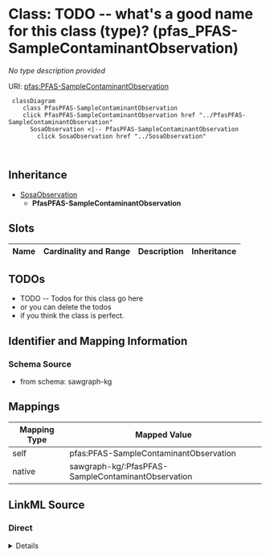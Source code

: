 

# Class: TODO -- what's a good name for this class (type)? (pfas_PFAS-SampleContaminantObservation)


_No type description provided_





URI: [pfas:PFAS-SampleContaminantObservation](http://sawgraph.spatialai.org/v1/pfas#PFAS-SampleContaminantObservation)






```mermaid
 classDiagram
    class PfasPFAS-SampleContaminantObservation
    click PfasPFAS-SampleContaminantObservation href "../PfasPFAS-SampleContaminantObservation"
      SosaObservation <|-- PfasPFAS-SampleContaminantObservation
        click SosaObservation href "../SosaObservation"
      
      
```





## Inheritance
* [SosaObservation](../classes/SosaObservation.md)
    * **PfasPFAS-SampleContaminantObservation**



## Slots

| Name | Cardinality and Range | Description | Inheritance |
| ---  | --- | --- | --- |









## TODOs

* TODO -- Todos for this class go here
* or you can delete the todos
* if you think the class is perfect.

## Identifier and Mapping Information







### Schema Source


* from schema: sawgraph-kg




## Mappings

| Mapping Type | Mapped Value |
| ---  | ---  |
| self | pfas:PFAS-SampleContaminantObservation |
| native | sawgraph-kg/:PfasPFAS-SampleContaminantObservation |







## LinkML Source

<!-- TODO: investigate https://stackoverflow.com/questions/37606292/how-to-create-tabbed-code-blocks-in-mkdocs-or-sphinx -->

### Direct

<details>
```yaml
name: pfas_PFAS-SampleContaminantObservation
description: No type description provided
title: TODO -- what's a good name for this class (type)?
todos:
- TODO -- Todos for this class go here
- or you can delete the todos
- if you think the class is perfect.
notes:
- Class with 156 occurences.
from_schema: sawgraph-kg
rank: 1000
is_a: sosa_Observation
class_uri: pfas:PFAS-SampleContaminantObservation

```
</details>

### Induced

<details>
```yaml
name: pfas_PFAS-SampleContaminantObservation
description: No type description provided
title: TODO -- what's a good name for this class (type)?
todos:
- TODO -- Todos for this class go here
- or you can delete the todos
- if you think the class is perfect.
notes:
- Class with 156 occurences.
from_schema: sawgraph-kg
rank: 1000
is_a: sosa_Observation
class_uri: pfas:PFAS-SampleContaminantObservation

```
</details>